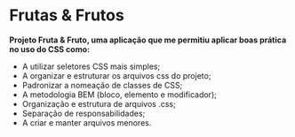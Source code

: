 # Frutas & Frutos
**Projeto Fruta & Fruto, uma aplicação que me permitiu aplicar boas prática no uso do CSS como:**

* A utilizar seletores CSS mais simples;
* A organizar e estruturar os arquivos css do projeto;
* Padronizar a nomeação de classes de CSS;
* A metodologia BEM (bloco, elemento e modificador);
* Organização e estrutura de arquivos .css;
* Separação de responsabilidades;
* A criar e manter arquivos menores.